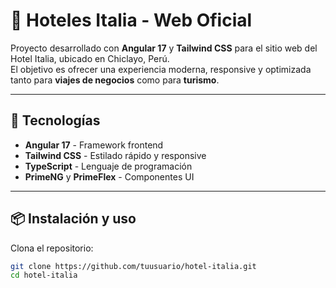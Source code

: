 # 🏨 Hoteles Italia - Web Oficial

Proyecto desarrollado con **Angular 17** y **Tailwind CSS** para el sitio web del Hotel Italia, ubicado en Chiclayo, Perú.  
El objetivo es ofrecer una experiencia moderna, responsive y optimizada tanto para **viajes de negocios** como para **turismo**.

---

## 🚀 Tecnologías
- **Angular 17** - Framework frontend
- **Tailwind CSS** - Estilado rápido y responsive
- **TypeScript** - Lenguaje de programación
- **PrimeNG** y **PrimeFlex** - Componentes UI

---

## 📦 Instalación y uso

Clona el repositorio:
```bash
git clone https://github.com/tuusuario/hotel-italia.git
cd hotel-italia
